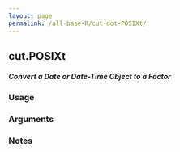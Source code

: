 ```yaml
---
layout: page
permalink: /all-base-R/cut-dot-POSIXt/
---
```


## __cut.POSIXt__

#### _Convert a Date or Date-Time Object to a Factor_

### Usage

### Arguments

### Notes
